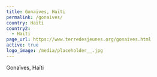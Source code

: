 ```yaml
---
title: Gonaïves, Haïti
permalink: /gonaives/
country: Haïti
country2:
  - Haïti
page_url: https://www.terredesjeunes.org/gonaives.html
active: true
logo_image: /media/placeholder__.jpg
---
```

Gonaïves, Haïti
